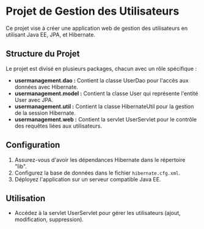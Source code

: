 # Projet de Gestion des Utilisateurs

Ce projet vise à créer une application web de gestion des utilisateurs en utilisant Java EE, JPA, et Hibernate.

## Structure du Projet

Le projet est divisé en plusieurs packages, chacun avec un rôle spécifique :

- **usermanagement.dao :** Contient la classe UserDao pour l'accès aux données avec Hibernate.
- **usermanagement.model :** Contient la classe User qui représente l'entité User avec JPA.
- **usermanagement.util :** Contient la classe HibernateUtil pour la gestion de la session Hibernate.
- **usermanagement.web :** Contient la servlet UserServlet pour le contrôle des requêtes liées aux utilisateurs.

## Configuration

1. Assurez-vous d'avoir les dépendances Hibernate dans le répertoire "lib".
2. Configurez la base de données dans le fichier `hibernate.cfg.xml`.
3. Déployez l'application sur un serveur compatible Java EE.

## Utilisation

- Accédez à la servlet UserServlet pour gérer les utilisateurs (ajout, modification, suppression).


